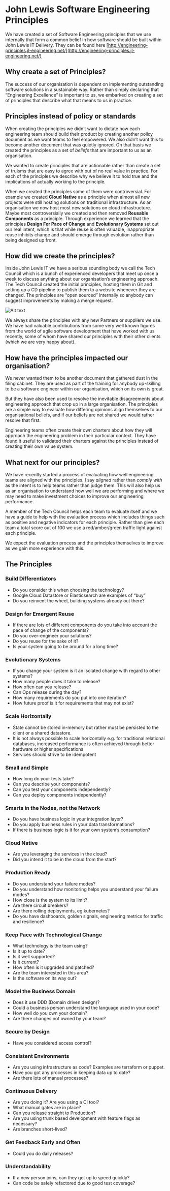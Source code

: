 # John Lewis Software Engineering Principles

We have created a set of Software Engineering principles that we use internally that form a common belief in how software should be built within John Lewis IT Delivery. They can be found here [http://engineering-principles.jl-engineering.net/](http://engineering-principles.jl-engineering.net/)

## Why create a set of Principles?

The success of our organisation is dependent on implementing outstanding software solutions in a sustainable way. Rather than simply declaring that “Engineering Excellence” is important to us, we embarked on creating a set of principles that describe what that means to us in practice.

## Principles instead of policy or standards

When creating the principles we didn’t want to dictate how each engineering team should build their product by creating another policy document as we want teams to feel empowered. We also didn’t want this to become another document that was quietly ignored. On that basis we created the principles as a set of _beliefs_ that are important to us as an organisation.

We wanted to create principles that are actionable rather than create a set of truisms that are easy to agree with but of no real value in practice. For each of the principles we describe why we believe it to hold true and the implications of actually working to the principle.

When we created the principles some of them were controversial. For example we created **Cloud Native** as a principle when almost all new projects were still hosting solutions on traditional infrastructure. As an organisation we now host most new solutions on cloud infrastructure. Maybe most controversially we created and then removed **Reusable Components** as a principle. Through experience we learned that the principles **Design For Pace of Change** and **Evolutionary Systems** set out our real intent, which is that while reuse is often valuable, inappropriate reuse inhibits change and should emerge through evolution rather than being designed up front.

## How did we create the principles?

Inside John Lewis IT we have a serious sounding body we call the Tech Council which is a bunch of experienced developers that meet up once a week to discuss anything about our organisation’s engineering approach. The Tech Council created the initial principles, hosting them in Git and setting up a CD pipeline to publish them to a website whenever they are changed. The principles are “open sourced” internally so anybody can suggest improvements by making a merge request.

![Alt text](image-3.png)

We always share the principles with any new Partners or suppliers we use. We have had valuable contributions from some very well known figures from the world of agile software development that have worked with us recently, some of whom have shared our principles with their other clients (which we are very happy about).

## How have the principles impacted our organisation?

We never wanted them to be another document that gathered dust in the filing cabinet. They are used as part of the training for anybody up-skilling to be a software engineer within our organisation, which on its own is great.

But they have also been used to resolve the inevitable disagreements about engineering approach that crop up in a large organisation. The principles are a simple way to evaluate how differing opinions align themselves to our organisational beliefs, and if our beliefs are not shared we would rather resolve that first.

Engineering teams often create their own charters about how they will approach the engineering problem in their particular context. They have found it useful to validated their charters against the principles instead of creating their own value system.

## What next for our principles?

We have recently started a process of evaluating how well engineering teams are aligned with the principles. I say _aligned_ rather than _comply with_ as the intent is to help teams rather than judge them. This will also help us as an organisation to understand how well we are performing and where we may need to make investment choices to improve our engineering performance.

A member of the Tech Council helps each team to evaluate itself and we have a guide to help with the evaluation process which includes things such as positive and negative indicators for each principle. Rather than give each team a total score out of 100 we use a red/amber/green traffic light against each principle.

We expect the evaluation process and the principles themselves to improve as we gain more experience with this.

## The Principles

### Build Differentiators

- Do you consider this when choosing the technology?
- Google Cloud Datastore or Elasticsearch are examples of “buy”
- Do you reinvent the wheel, building systems already out there?

### Design for Emergent Reuse

- If there are lots of different components do you take into account the pace of change of the components?
- Do you over-engineer your solutions?
- Do you reuse for the sake of it?
- Is your system going to be around for a long time?

### Evolutionary Systems

- If you change your system is it an isolated change with regard to other systems?
- How many people does it take to release?
- How often can you release?
- Can Ops release during the day?
- How many requirements do you put into one iteration?
- How future proof is it for requirements that may not exist?

### Scale Horizontally

- State cannot be stored in-memory but rather must be persisted to the client or a shared datastore.
- It is not always possible to scale horizontally e.g. for traditional relational databases, increased performance is often achieved through better hardware or higher specifications
- Services should strive to be idempotent

### Small and Simple

- How long do your tests take?
- Can you describe your components?
- Can you test your components independently?
- Can you deploy components independently?

### Smarts in the Nodes, not the Network

- Do you have business logic in your integration layer?
- Do you apply business rules in your data transformations?
- If there is business logic is it for your own system’s consumption?

### Cloud Native

- Are you leveraging the services in the cloud?
- Did you intend it to be in the cloud from the start?

### Production Ready

- Do you understand your failure modes?
- Do you understand how monitoring helps you understand your failure modes?
- How close is the system to its limit?
- Are there circuit breakers?
- Are there rolling deployments, eg kubernetes?
- Do you have dashboards, golden signals, engineering metrics for traffic and resilience?

### Keep Pace with Technological Change

- What technology is the team using?
- Is it up to date?
- Is it well supported?
- Is it current?
- How often is it upgraded and patched?
- Are the team interested in this area?
- Is the software on its way out?

### Model the Business Domain

- Does it use DDD (Domain driven design)?
- Could a business person understand the language used in your code?
- How well do you own your domain?
- Are there changes not owned by your team?

### Secure by Design

- Have you considered access control?

### Consistent Environments

- Are you using infrastructure as code? Examples are terraform or puppet.
- Have you got any processes in keeping data up to date?
- Are there lots of manual processes?

### Continuous Delivery

- Are you doing it? Are you using a CI tool?
- What manual gates are in place?
- Can you release straight to Production?
- Are you using trunk based development with feature flags as necessary?
- Are branches short-lived?

### Get Feedback Early and Often

- Could you do daily releases?

### Understandability

- If a new person joins, can they get up to speed quickly?
- Can code be safely refactored due to good test coverage?